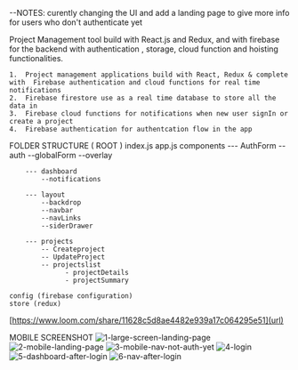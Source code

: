  --NOTES:  curently changing the UI and add a landing page to give more info for users who don't authenticate yet

 Project Management tool build with React.js and Redux, and  with  firebase for the backend with  authentication , storage, cloud function and hoisting functionalities.

 	1.	Project management applications build with React, Redux & complete with  Firebase authentication and cloud functions for real time notifications 
	2.	Firebase firestore use as a real time database to store all the data in
	3.	Firebase cloud functions for notifications when new user signIn or create a project 
	4.	Firebase authentication for authentcation flow in the app

FOLDER STRUCTURE
( ROOT )
index.js
app.js
    components
        --- AuthForm
            --auth
            --globalForm
            --overlay

        --- dashboard
            --notifications

        --- layout
            --backdrop
            --navbar
            --navLinks
            --siderDrawer

        --- projects
            -- Createproject  
            -- UpdateProject
            -- projectslist 
                  - projectDetails 
                  - projectSummary 
    
    config (firebase configuration)
    store (redux)


 
 [https://www.loom.com/share/11628c5d8ae4482e939a17c064295e51](url)
 
 MOBILE SCREENSHOT
![1-large-screen-landing-page](https://user-images.githubusercontent.com/18241226/61409037-4d507980-a8d9-11e9-8ace-47f28f0487e0.png)
![2-mobile-landing-page](https://user-images.githubusercontent.com/18241226/61409039-4de91000-a8d9-11e9-9f8c-27d545d8a4c2.png)
![3-mobile-nav-not-auth-yet](https://user-images.githubusercontent.com/18241226/61409040-4de91000-a8d9-11e9-875d-95787825c7f6.png)
![4-login](https://user-images.githubusercontent.com/18241226/61409041-4e81a680-a8d9-11e9-8599-b998ef761429.png)
![5-dashboard-after-login](https://user-images.githubusercontent.com/18241226/61409043-4e81a680-a8d9-11e9-9176-d1b3a8d14635.png)
![6-nav-after-login](https://user-images.githubusercontent.com/18241226/61409044-4e81a680-a8d9-11e9-866d-ba7f8331fec8.png)